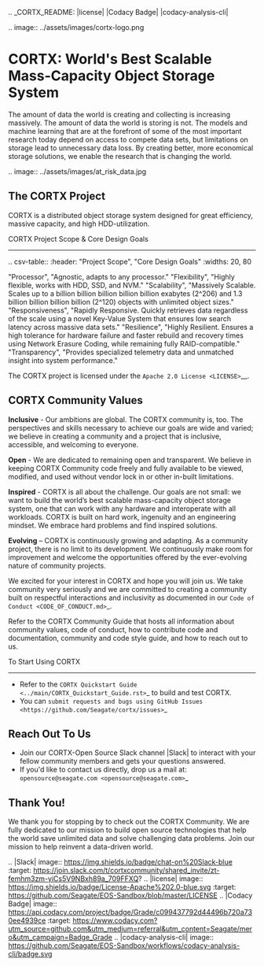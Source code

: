 .. _CORTX_README:
|license| |Codacy Badge| |codacy-analysis-cli|

.. image:: ../assets/images/cortx-logo.png

CORTX: World's Best Scalable Mass-Capacity Object Storage System
==============================================================================

The amount of data the world is creating and collecting is increasing massively. The amount of data the world is storing is not. The models and machine learning that are at the forefront of some of the most important research today depend on access to compete data sets, but limitations on storage lead to unnecessary data loss. By creating better, more economical storage solutions, we enable the research that is changing the world.

.. image:: ../assets/images/at_risk_data.jpg

The CORTX Project
-----------------

CORTX is a distributed object storage system designed for great efficiency, massive capacity, and high HDD-utilization. 

CORTX Project Scope & Core Design Goals
*****************************************

.. csv-table::
   :header: "Project Scope", "Core Design Goals"
   :widths: 20, 80
   
   "Processor", "Agnostic, adapts to any processor."
   "Flexibility", "Highly flexible, works with HDD, SSD, and NVM."
   "Scalability", "Massively Scalable. Scales up to a billion billion billion billion billion exabytes (2^206) and 1.3 billion billion billion billion (2^120) objects with unlimited object sizes."
   "Responsiveness", "Rapidly Responsive. Quickly retrieves data regardless of the scale using a novel Key-Value System that ensures low search latency across massive data sets."
   "Resilience", "Highly Resilient. Ensures a high tolerance for hardware failure and faster rebuild and recovery times using Network Erasure Coding, while remaining fully RAID-compatible."
   "Transparency", "Provides specialized telemetry data and unmatched insight into system performance."

The CORTX project is licensed under the `Apache 2.0 License <LICENSE>`__.

CORTX Community Values
---------------------

**Inclusive** - Our ambitions are global. The CORTX community is, too. The perspectives and skills necessary to achieve our goals are wide and varied; we believe in creating a community and a project that is inclusive, accessible, and welcoming to everyone.

**Open** - We are dedicated to remaining open and transparent. We believe in keeping CORTX Community code freely and fully available to be viewed, modified, and used without vendor lock in or other in-built limitations.

**Inspired** - CORTX is all about the challenge. Our goals are not small: we want to build the world’s best scalable mass-capacity object storage system, one that can work with any hardware and interoperate with all workloads. CORTX is built on hard work, ingenuity and an engineering mindset. We embrace hard problems and find inspired solutions.

**Evolving** – CORTX is continuously growing and adapting. As a community project, there is no limit to its development. We continuously make room for improvement and welcome the opportunities offered by the ever-evolving nature of community projects.

We excited for your interest in CORTX and hope you will join us. We take community very seriously and we are committed to creating a community built on respectful interactions and inclusivity as documented in our `Code of Conduct <CODE_OF_CONDUCT.md>`_. 

Refer to the CORTX Community Guide **<link placeholder>** that hosts all information about community values, code of conduct, how to contribute code and documentation, community and code style guide, and how to reach out to us. 

To Start Using CORTX
********************

- Refer to the `CORTX Quickstart Guide <../main/CORTX_Quickstart_Guide.rst>`_ to build and test CORTX.
- You can `submit requests and bugs using GitHub Issues <https://github.com/Seagate/cortx/issues>`_

Reach Out To Us
---------------

- Join our CORTX-Open Source Slack channel |Slack| to interact with your fellow community members and gets your questions answered. 
- If you'd like to contact us directly, drop us a mail at: `opensource@seagate.com <opensource@seagate.com>`_

Thank You!
----------

We thank you for stopping by to check out the CORTX Community. We are fully dedicated to our mission to build open source technologies that help the world save unlimited data and solve challenging data problems. Join our mission to help reinvent a data-driven world. 

.. |Slack| image:: https://img.shields.io/badge/chat-on%20Slack-blue
   :target: https://join.slack.com/t/cortxcommunity/shared_invite/zt-femhm3zm-yiCs5V9NBxh89a_709FFXQ?
.. |license| image:: https://img.shields.io/badge/License-Apache%202.0-blue.svg
   :target: https://github.com/Seagate/EOS-Sandbox/blob/master/LICENSE
.. |Codacy Badge| image:: https://api.codacy.com/project/badge/Grade/c099437792d44496b720a730ee4939ce
   :target: https://www.codacy.com?utm_source=github.com&utm_medium=referral&utm_content=Seagate/mero&utm_campaign=Badge_Grade
.. |codacy-analysis-cli| image:: https://github.com/Seagate/EOS-Sandbox/workflows/codacy-analysis-cli/badge.svg
